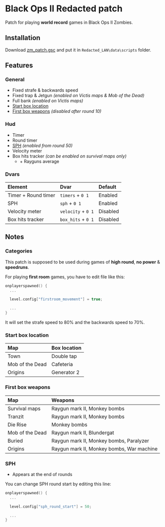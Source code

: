 # **Black Ops II Redacted patch**

Patch for playing **world record** games in Black Ops II Zombies.

## **Installation**

Download [zm_patch.gsc](https://github.com/SamRemix/scripts/blob/master/zm_patch.gsc) and put it in `Redacted_LAN\data\scripts` folder.

## **Features**

### General

- Fixed strafe & backwards speed
- Fixed trap & Jetgun *(enabled on Victis maps & Mob of the Dead)*
- Full bank *(enabled on Victis maps)*
- [Start box location](#start-box-location)
- [First box weapons](#first-box-weapons) *(disabled after round 10)*

### Hud

- Timer
- Round timer
- [SPH](#sph) *(enabled from round 50)*
- Velocity meter
- Box hits tracker *(can be enabled on survival maps only)*
  - \+ Rayguns average

### Dvars

| Element             | Dvar               | Default  |
| :------------------ | :----------------- | :------- |
| Timer + Round timer | `timers` + `0 1`   | Enabled  |
| SPH                 | `sph` + `0 1`      | Enabled  |
| Velocity meter      | `velocity` + `0 1` | Disabled |
| Box hits tracker    | `box_hits` + `0 1` | Disabled |

## **Notes**

### **Categories**

This patch is supposed to be used during games of **high round**, **no power** & **speedruns**.

For playing **first room** games, you have to edit file like this:

```cpp
onplayerspawned() {
  ...

  level.config["firstroom_movement"] = true;

  ...
}
```

It will set the strafe speed to 80% and the backwards speed to 70%.

### **Start box location**

| Map             | Box location |
| :-------------- | :----------- |
| Town            | Double tap   |
| Mob of the Dead | Cafeteria    |
| Origins         | Generator 2  |

### **First box weapons**

| Map             | Weapons                                   |
| :-------------- | :---------------------------------------- |
| Survival maps   | Raygun mark II, Monkey bombs              |
| Tranzit         | Raygun mark II, Monkey bombs              |
| Die Rise        | Monkey bombs                              |
| Mob of the Dead | Raygun mark II, Blundergat                |
| Buried          | Raygun mark II, Monkey bombs, Paralyzer   |
| Origins         | Raygun mark II, Monkey bombs, War machine |

### **SPH**

- Appears at the end of rounds

You can change SPH round start by editing this line:

```cpp
onplayerspawned() {
  ...

  level.config["sph_round_start"] = 50;

  ...
}
```
